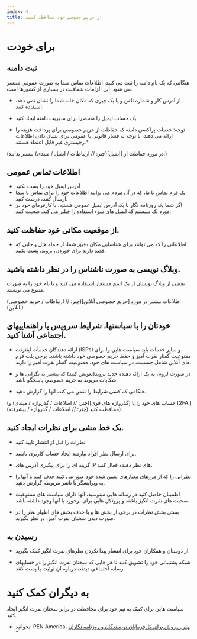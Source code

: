```yaml
---
index: 4
title: از حریم خصوصی خود محافظت کنید
---
```

# برای خودت

## ثبت دامنه
هنگامی که یک نام دامنه را ثبت می کنید، اطلاعات تماس شما به صورت عمومی منتشر می شود. این الزامات شفافیت در بسیاری از کشورها است.

*   از آدرس کار و شماره تلفن و یا یک چیزی که مکان خانه شما را نشان نمی دهد، استفاده کنید.
*   یک حساب ایمیل را منحصرا برای مدیریت دامنه ایجاد کنید.

* توجه: خدمات پراکسی دامنه که حفاظت از حریم خصوصی برای پرداخت هزینه را ارائه می دهند، با توجه به فشار قانونی یا عمومی برای نشان دادن اطلاعات رجیستری غیر قابل اعتماد هستند.*

(در مورد حفاظت از [ایمیل](چتر: // ارتباطات / ایمیل / مبتدی) بیشتر بدانید.)

## اطلاعات تماس عمومی

*   آدرس ایمیل خود را پست نکنید
*   یک فرم تماس با ما، که در آن مردم می توانند اطلاعات خود را برای تماس با شما ارسال کنند، درست کنید.
*   اگر شما یک روزنامه نگار با یک آدرس ایمیل عمومی هستید، با کارفرمای خود در مورد یک سیستم که ایمیل های سوء استفاده را فیلتر می کند، صحبت کنید.

## از موقعیت مکانی خود حفاظت کنید.
*   اطلاعاتی را که می توانند برای شناسایی مکان دقیق شما، از جمله هتل و جایی که قصد دارید برای خوردن، بروید، پست نکنید.

## وبلاگ نویسی به صورت ناشناس را در نظر داشته باشید.

بعضی از وبلاگ نویسان از یک اسم مستعار استفاده می کنند و یا نام خود را به صورت متنوع می نویسند.

(اطلاعات بیشتر در مورد [حریم خصوصی آنلاین](چتر: // ارتباطات / حریم خصوصی آنلاین).)

## خودتان را با سیاستها، شرایط سرویس یا راهنماییهای اجتماعی آشنا کنید.

*   ارائه دهندگان خدمات اینترنت (ISPs) و سایر خدمات باید سیاست هایی را برای ممنوعیت گفتار نفرت آمیز و حفظ حریم خصوصی خود داشته باشند. برخی پلت فرم های آنلاین شامل جنسیت، در سیاست های خود، ممنوعیت گفتار نفرت آمیز را دارند.

*   در صورت لزوم، به یک ارائه دهنده جدید بروید(تعویض کنید) که بیشتر به نگرانی ها و شکایات مربوط به حریم خصوصی پاسخگو باشد.

*   هنگامی که کسی شرایط را نقض می کند، آنها را گزارش دهید.

(حساب های خود را با [گذرواژه های قوی](چتر: // اطلاعات / گذرواژه / مبتدی) و [2FA.](چتر: // اطلاعات / گذرواژه / پیشرفته) محافظت کنید)

## یک خط مشی برای نظرات ایجاد کنید.

*   نظرات را قبل از انتشار تایید کنید

*   برای ارسال نظر افراد نیازمند ایجاد حساب کاربری باشند.

* گزینه ای را برای پیگیری آدرس های IP های نظر دهنده فعال کنید.

*   نظراتی را که از مرزهای معیارهای تعیین شده خود عبور می کنند حذف کنید یا آنها را به ویرایشگر یا ناشر مربوطه گزارش دهید.

*   اطمینان حاصل کنید در رسانه هایی مینوسید، آنها دارای سیاست های ممنوعیت صحبت های نفرت انگیز باشند و پروتکل هایی برای برخورد با آنها وجود داشته باشد.

*   بستن بخش نظرات در برخی از بخش ها و یا حذف بخش های اظهار نظر را در صورت دیدن سخنان نفرت آمیز، در نظر بگیرید.

## رسیدن به

*   از دوستان و همکاران خود برای انتشار پیدا نکردن نظرهای نفرت انگیز کمک بگیرید.

*   شبکه پشتیبانی خود را تشویق کنید تا هر جایی که سخنان نفرت انگیز را در حسابهای رسانه اجتماعی دیدند، درباره آن توئیت یا پست کنند.

# به دیگران کمک کنید

سیاست هایی برای کمک به تیم خود برای محافظت در برابر سخنان نفرت انگیز ایجاد کنید.

* بخوانید: PEN America، [بهترین روش برای کارفرمایان نویسندگان و روزنامه نگاران](https://onlineharassmentfieldmanual.pen.org/best-practices-for-employers-of-writers-and-journalists/) *